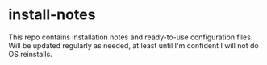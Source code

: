 # install-notes

This repo contains installation notes and ready-to-use configuration files. Will be updated regularly as needed, at least until I'm confident I will not do OS reinstalls.
